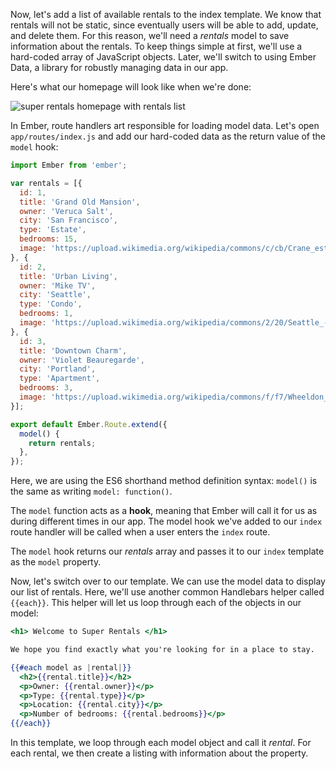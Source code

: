 Now, let's add a list of available rentals to the index template.
We know that rentals will not be static, since eventually users will be able to add, update, and delete them.
For this reason, we'll need a _rentals_ model to save information about the rentals.
To keep things simple at first, we'll use a hard-coded array of JavaScript objects.
Later, we'll switch to using Ember Data, a library for robustly managing data in our app.

Here's what our homepage will look like when we're done:

![super rentals homepage with rentals list](/images/models/super-rentals-index-with-list.png)

In Ember, route handlers art responsible for loading model data.
Let's open `app/routes/index.js` and add our hard-coded data as the return value of the `model` hook:

```javascript {data-filename=app/routes/index.js}
import Ember from 'ember';

var rentals = [{
  id: 1,
  title: 'Grand Old Mansion',
  owner: 'Veruca Salt',
  city: 'San Francisco',
  type: 'Estate',
  bedrooms: 15,
  image: 'https://upload.wikimedia.org/wikipedia/commons/c/cb/Crane_estate_(5).jpg'
}, {
  id: 2,
  title: 'Urban Living',
  owner: 'Mike TV',
  city: 'Seattle',
  type: 'Condo',
  bedrooms: 1,
  image: 'https://upload.wikimedia.org/wikipedia/commons/2/20/Seattle_-_Barnes_and_Bell_Buildings.jpg'
}, {
  id: 3,
  title: 'Downtown Charm',
  owner: 'Violet Beauregarde',
  city: 'Portland',
  type: 'Apartment',
  bedrooms: 3,
  image: 'https://upload.wikimedia.org/wikipedia/commons/f/f7/Wheeldon_Apartment_Building_-_Portland_Oregon.jpg'
}];

export default Ember.Route.extend({
  model() {
    return rentals;
  },
});
```

Here, we are using the ES6 shorthand method definition syntax: `model()` is the same as writing `model: function()`.

The `model` function acts as a **hook**, meaning that Ember will call it for us as during different times in our app.
The model hook we've added to our `index` route handler will be called when a user enters the `index` route.

The `model` hook returns our _rentals_ array and passes it to our `index` template as the `model` property.

Now, let's switch over to our template.
We can use the model data to display our list of rentals.
Here, we'll use another common Handlebars helper called `{{each}}`.
This helper will let us loop through each of the objects in our model:

```handlebars {data-filename=app/templates/index.hbs}
<h1> Welcome to Super Rentals </h1>

We hope you find exactly what you're looking for in a place to stay.

{{#each model as |rental|}}
  <h2>{{rental.title}}</h2>
  <p>Owner: {{rental.owner}}</p>
  <p>Type: {{rental.type}}</p>
  <p>Location: {{rental.city}}</p>
  <p>Number of bedrooms: {{rental.bedrooms}}</p>
{{/each}}
```

In this template, we loop through each model object and call it _rental_.
For each rental, we then create a listing with information about the property.
